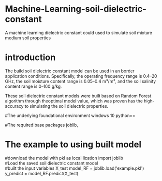# Machine-Learning-soil-dielectric-constant
A machine learning dielectric constant could used to simulate soil mixture medium soil properties

# introduction
The build soil dielectric constant model can be used in an border application conditions. Specifically, the operating frequency range is 0.4–20 GHz, the soil moisture content range is 0.05–0.4 m³/m³, and the soil salinity content range is 0–100 g/kg.

These soil dielectric constant models were built based on Random Forest algorithm through theoptimal model value, which was proven has the high-accuracy to simulating the soil dielectric properties.

#The underlying foundational environment
windows 10
python==

#The required base packages
joblib,

# The example to using built model
#download the model with pkl as local lication
import joblib      
#Load the saved soil dielectric constant model     
#built the input variables X_test
model_RF = joblib.load('example.pkl')
y_predict = model_RF.predict(X_test)

